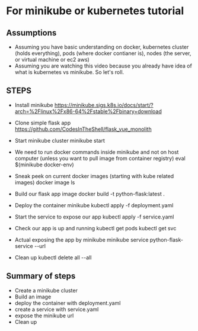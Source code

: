 


# For minikube or kubernetes tutorial

## Assumptions
- Assuming you have basic understanding on docker, kubernetes cluster (holds everything), pods (where docker contianer is), nodes (the server, or virtual machine or ec2 aws)
- Assuming you are watching this video because you already have idea of what is kubernetes vs minikube. So let's roll.


## STEPS

- Install minikube https://minikube.sigs.k8s.io/docs/start/?arch=%2Flinux%2Fx86-64%2Fstable%2Fbinary+download
- Clone simple flask app https://github.com/CodesInTheShell/flask_vue_monolith


- Start minikube cluster
minikube start

- We need to run docker commands inside minikube and not on host computer (unless you want to pull image from container registry)
eval $(minikube docker-env)

- Sneak peek on current docker images (starting with kube related images)
docker image ls

- Build our flask app image
docker build -t python-flask:latest .

- Deploy the container
minikube kubectl apply -f deployment.yaml

- Start the service to expose our app
kubectl apply -f service.yaml

- Check our app is up and running
kubectl get pods
kubectl get svc

- Actual exposing the app by minikube
minikube service python-flask-service --url

- Clean up
kubectl delete all --all


## Summary of steps
- Create a minikube cluster
- Build an image
- deploy the container with deployment.yaml
- create a service with service.yaml
- expose the minikube url
- Clean up

